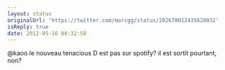```yaml
---
layout: status
originalUrl: 'https://twitter.com/marcgg/status/202678012435628032'
isReply: true
date: 2012-05-16 08:32:58
---
```


@kaoo le nouveau tenacious D est pas sur spotify? il est sortit pourtant, non?
